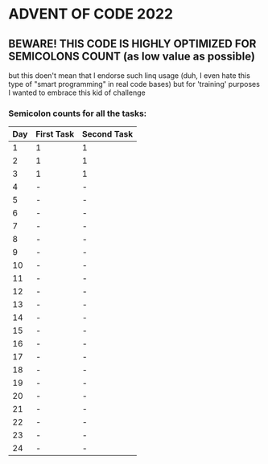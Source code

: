 # ADVENT OF CODE 2022

## BEWARE! THIS CODE IS HIGHLY OPTIMIZED FOR SEMICOLONS COUNT (as low value as possible)
but this doen't mean that I endorse such linq usage (duh, I even hate this type of "smart programming" in real code bases) but for 'training' purposes I wanted to embrace this kid of challenge 

### Semicolon counts for all the tasks:

| Day | First Task | Second Task |
| --- | ---------- | ----------- |
| 1 | 1 | 1 |
| 2 | 1 | 1 |
| 3 | 1 | 1 |
| 4 | - | - |
| 5 | - | - |
| 6 | - | - |
| 7 | - | - |
| 8 | - | - |
| 9 | - | - |
| 10 | - | - |
| 11 | - | - |
| 12 | - | - |
| 13 | - | - |
| 14 | - | - |
| 15 | - | - |
| 16 | - | - |
| 17 | - | - |
| 18 | - | - |
| 19 | - | - |
| 20 | - | - |
| 21 | - | - |
| 22 | - | - |
| 23 | - | - |
| 24 | - | - |
